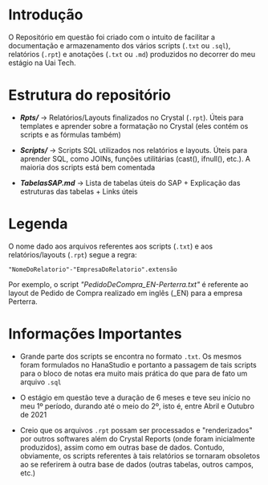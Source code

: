 # Introdução

O Repositório em questão foi criado com o intuito de facilitar a documentação e armazenamento dos vários scripts (`.txt` ou `.sql`), relatórios (`.rpt`) e anotações (`.txt` ou `.md`) produzidos no decorrer do meu estágio na Uai Tech.

# Estrutura do repositório

- **_Rpts/_** -> Relatórios/Layouts finalizados no Crystal (`.rpt`). Úteis para templates e aprender sobre a formatação no Crystal (eles contém os scripts e as fórmulas também)

- **_Scripts/_** -> Scripts SQL utilizados nos relatórios e layouts. Úteis para aprender SQL, como JOINs, funções utilitárias (cast(), ifnull(), etc.). A maioria dos scripts está bem comentada

- **_TabelasSAP.md_** -> Lista de tabelas úteis do SAP + Explicação das estruturas das tabelas + Links úteis


# Legenda

O nome dado aos arquivos referentes aos scripts (`.txt`) e aos relatórios/layouts (`.rpt`) segue a regra:

<p align="center">

    "NomeDoRelatorio"-"EmpresaDoRelatorio".extensão

</p>
 
Por exemplo, o script _"PedidoDeCompra_EN-Perterra.txt"_ é referente ao layout de Pedido de Compra realizado em inglês (\_EN) para a empresa Perterra.

# Informações Importantes

- Grande parte dos scripts se encontra no formato `.txt`. Os mesmos foram formulados no HanaStudio e portanto a passagem de tais scripts para o bloco de notas era muito mais prática do que para de fato um arquivo `.sql`

- O estágio em questão teve a duração de 6 meses e teve seu início no meu 1º período, durando até o meio do 2º, isto é, entre Abril e Outubro de 2021

- Creio que os arquivos `.rpt` possam ser processados e "renderizados" por outros softwares além do Crystal Reports (onde foram inicialmente produzidos), assim como em outras base de dados. Contudo, obviamente, os scripts referentes à tais relatórios se tornaram obsoletos ao se referirem à outra base de dados (outras tabelas, outros campos, etc.)
